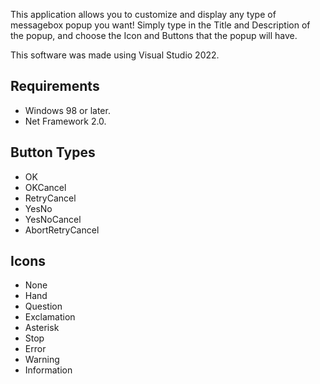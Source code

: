 
This application allows you to customize and display any type of messagebox popup you want! Simply type in the Title and Description of the popup, and choose the Icon and Buttons that the popup will have.

This software was made using Visual Studio 2022.

## Requirements
- Windows 98 or later.
- Net Framework 2.0.

## Button Types
- OK
- OKCancel
- RetryCancel
- YesNo
- YesNoCancel
- AbortRetryCancel

## Icons
- None
- Hand
- Question
- Exclamation
- Asterisk
- Stop
- Error
- Warning
- Information
